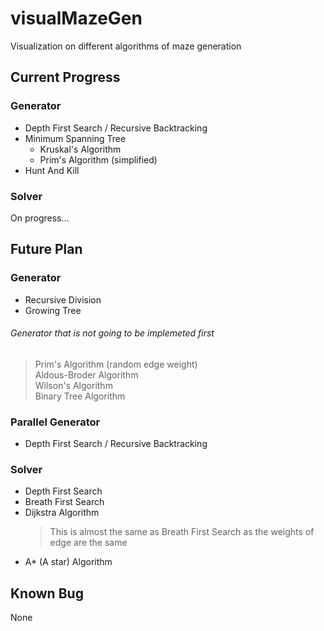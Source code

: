 # visualMazeGen
Visualization on different algorithms of maze generation

## Current Progress

### Generator
- Depth First Search / Recursive Backtracking
- Minimum Spanning Tree
  - Kruskal's Algorithm
  - Prim's Algorithm (simplified)
- Hunt And Kill

### Solver
On progress...

## Future Plan

### Generator
- Recursive Division
- Growing Tree

###### Generator that is not going to be implemeted first
>Prim's Algorithm (random edge weight)  
>Aldous-Broder Algorithm  
>Wilson's Algorithm  
>Binary Tree Algorithm

### Parallel Generator
- Depth First Search / Recursive Backtracking


### Solver
- Depth First Search
- Breath First Search
- Dijkstra Algorithm
  > This is almost the same as Breath First Search as the weights of edge are the same
- A* (A star) Algorithm

## Known Bug
None 
